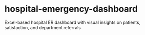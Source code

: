 # hospital-emergency-dashboard
Excel-based hospital ER dashboard with visual insights on patients, satisfaction, and department referrals
